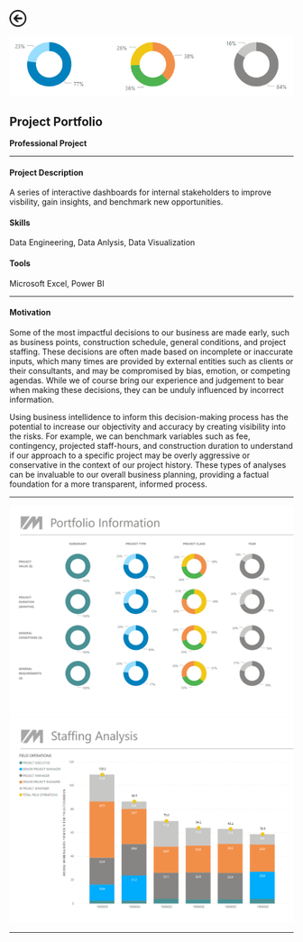 [<img src="images/arrow_back.png?raw=true" width="30"/>](/data_science/index)

<img src="images/projects_2.PNG?raw=true"/>

## Project Portfolio
**Professional Project**<br>

---

#### Project Description
A series of interactive dashboards for internal stakeholders to improve visbility, gain insights, and benchmark new opportunities.

#### Skills 
Data Engineering, Data Anlysis, Data Visualization

#### Tools 
Microsoft Excel, Power BI

---
#### Motivation

Some of the most impactful decisions to our business are made early, such as business points, construction schedule, general conditions, and project staffing. These decisions are often made based on incomplete or inaccurate inputs, which many times are provided by external entities such as clients or their consultants, and may be compromised by bias, emotion, or competing agendas. While we of course bring our experience and judgement to bear when making these decisions, they can be unduly influenced by incorrect information.

Using business intellidence to inform this decision-making process has the potential to increase our objectivity and accuracy by creating visibility into the risks. For example, we can benchmark variables such as fee, contingency, projected staff-hours, and construction duration to understand if our approach to a specific project may be overly aggressive or conservative in the context of our project history. These types of analyses can be invaluable to our overall business planning, providing a factual foundation for a more transparent, informed process.

---

<img src="images/projects_3.PNG?raw=true"/>

<img src="images/projects_1.PNG?raw=true"/> 

---

